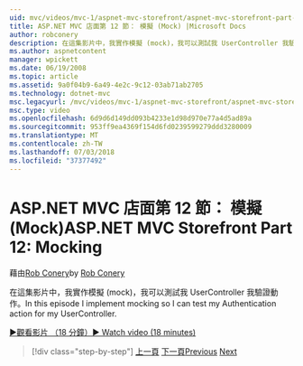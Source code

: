 ```yaml
---
uid: mvc/videos/mvc-1/aspnet-mvc-storefront/aspnet-mvc-storefront-part-12-mocking
title: ASP.NET MVC 店面第 12 節： 模擬 (Mock) |Microsoft Docs
author: robconery
description: 在這集影片中，我實作模擬 (mock)，我可以測試我 UserController 我驗證動作。
ms.author: aspnetcontent
manager: wpickett
ms.date: 06/19/2008
ms.topic: article
ms.assetid: 9a0f04b9-6a49-4e2c-9c12-03ab71ab2705
ms.technology: dotnet-mvc
msc.legacyurl: /mvc/videos/mvc-1/aspnet-mvc-storefront/aspnet-mvc-storefront-part-12-mocking
msc.type: video
ms.openlocfilehash: 6d9d6d149dd093b4233e1d98d970e77a4d5ad89a
ms.sourcegitcommit: 953ff9ea4369f154d6fd0239599279ddd3280009
ms.translationtype: MT
ms.contentlocale: zh-TW
ms.lasthandoff: 07/03/2018
ms.locfileid: "37377492"
---
```

<a name="aspnet-mvc-storefront-part-12-mocking"></a><span data-ttu-id="92d7a-103">ASP.NET MVC 店面第 12 節： 模擬 (Mock)</span><span class="sxs-lookup"><span data-stu-id="92d7a-103">ASP.NET MVC Storefront Part 12: Mocking</span></span>
====================
<span data-ttu-id="92d7a-104">藉由[Rob Conery](https://github.com/robconery)</span><span class="sxs-lookup"><span data-stu-id="92d7a-104">by [Rob Conery](https://github.com/robconery)</span></span>

<span data-ttu-id="92d7a-105">在這集影片中，我實作模擬 (mock)，我可以測試我 UserController 我驗證動作。</span><span class="sxs-lookup"><span data-stu-id="92d7a-105">In this episode I implement mocking so I can test my Authentication action for my UserController.</span></span>

[<span data-ttu-id="92d7a-106">&#9654;觀看影片 （18 分鐘）</span><span class="sxs-lookup"><span data-stu-id="92d7a-106">&#9654; Watch video (18 minutes)</span></span>](https://channel9.msdn.com/Blogs/ASP-NET-Site-Videos/aspnet-mvc-storefront-part-12-mocking)

> [!div class="step-by-step"]
> <span data-ttu-id="92d7a-107">[上一頁](aspnet-mvc-storefront-part-11-hooking-up-the-shopping-cart-and-using-components.md)
> [下一頁](aspnet-mvc-storefront-part-13-dependency-injection.md)</span><span class="sxs-lookup"><span data-stu-id="92d7a-107">[Previous](aspnet-mvc-storefront-part-11-hooking-up-the-shopping-cart-and-using-components.md)
[Next](aspnet-mvc-storefront-part-13-dependency-injection.md)</span></span>
